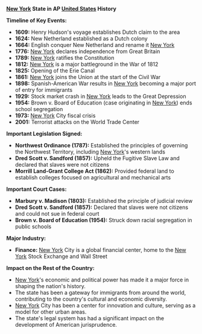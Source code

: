 **[New York](./../New-York/) State in AP [United States](./../United-States/) History**

**Timeline of Key Events:**

* **1609:** Henry Hudson's voyage establishes Dutch claim to the area
* **1624:** New Netherland established as a Dutch colony
* **1664:** English conquer New Netherland and rename it [New York](./../New-York/)
* **1776:** [New York](./../New-York/) declares independence from Great Britain
* **1789:** [New York](./../New-York/) ratifies the Constitution
* **1812:** [New York](./../New-York/) is a major battleground in the War of 1812
* **1825:** Opening of the Erie Canal
* **1861:** [New York](./../New-York/) joins the Union at the start of the Civil War
* **1898:** Spanish-American War results in [New York](./../New-York/) becoming a major port of entry for immigrants
* **1929:** Stock market crash in [New York](./../New-York/) leads to the Great Depression
* **1954:** Brown v. Board of Education (case originating in [New York](./../New-York/)) ends school segregation
* **1973:** [New York](./../New-York/) City fiscal crisis
* **2001:** Terrorist attacks on the World Trade Center

**Important Legislation Signed:**

* **Northwest Ordinance (1787):** Established the principles of governing the Northwest Territory, including [New York](./../New-York/)'s western lands
* **Dred Scott v. Sandford (1857):** Upheld the Fugitive Slave Law and declared that slaves were not citizens
* **Morrill Land-Grant College Act (1862):** Provided federal land to establish colleges focused on agricultural and mechanical arts

**Important Court Cases:**

* **Marbury v. Madison (1803):** Established the principle of judicial review
* **Dred Scott v. Sandford (1857):** Declared that slaves were not citizens and could not sue in federal court
* **Brown v. Board of Education (1954):** Struck down racial segregation in public schools

**Major Industry:**

* **Finance:** [New York](./../New-York/) City is a global financial center, home to the [New York](./../New-York/) Stock Exchange and Wall Street

**Impact on the Rest of the Country:**

* [New York](./../New-York/)'s economic and political power has made it a major force in shaping the nation's history.
* The state has been a gateway for immigrants from around the world, contributing to the country's cultural and economic diversity.
* [New York](./../New-York/) City has been a center for innovation and culture, serving as a model for other urban areas.
* The state's legal system has had a significant impact on the development of American jurisprudence.